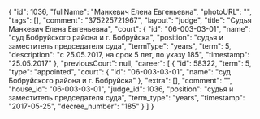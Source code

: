 {
    "id": 1036,
    "fullName": "Манкевич Елена Евгеньевна",
    "photoURL": "",
    "tags": [],
    "comment": "375225721967",
    "layout": "judge",
    "title": "Судья Манкевич Елена Евгеньевна",
    "court": {
        "id": "06-003-03-01",
        "name": "суд Бобруйского района и г. Бобруйска",
        "position": "судья и заместитель председателя суда",
        "termType": "years",
        "term": 5,
        "description": "c 25.05.2017, на срок 5 лет, по указу 185",
        "timestamp": "25.05.2017"
    },
    "previousCourt": null,
    "career": [
        {
            "id": 58322,
            "term": 5,
            "type": "appointed",
            "court": {
                "id": "06-003-03-01",
                "name": "суд Бобруйского района и г. Бобруйска"
            },
            "extra": [],
            "comment": "",
            "house_id": "06-003-03-01",
            "judge_id": 1036,
            "position": "судья и заместитель председателя суда",
            "term_type": "years",
            "timestamp": "2017-05-25",
            "decree_number": "185"
        }
    ]
}